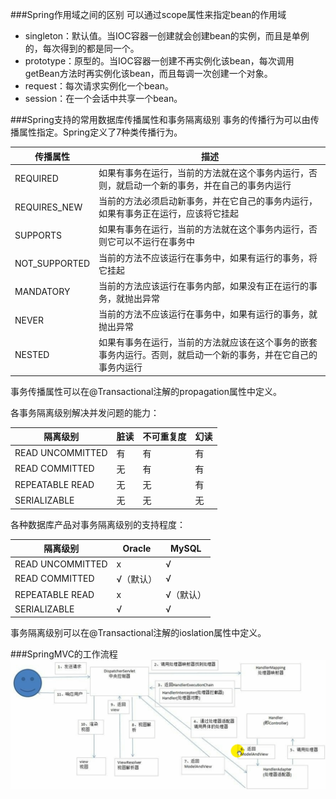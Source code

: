 ###Spring作用域之间的区别
可以通过scope属性来指定bean的作用域
- singleton：默认值。当IOC容器一创建就会创建bean的实例，而且是单例的，每次得到的都是同一个。
- prototype：原型的。当IOC容器一创建不再实例化该bean，每次调用getBean方法时再实例化该bean，而且每调一次创建一个对象。
- request：每次请求实例化一个bean。
- session：在一个会话中共享一个bean。

###Spring支持的常用数据库传播属性和事务隔离级别
事务的传播行为可以由传播属性指定。Spring定义了7种类传播行为。
 
|  传播属性   | 描述  |
|  ----  | ----  |
| REQUIRED  | 如果有事务在运行，当前的方法就在这个事务内运行，否则，就启动一个新的事务，并在自己的事务内运行 |
| REQUIRES_NEW  | 当前的方法必须启动新事务，并在它自己的事务内运行，如果有事务正在运行，应该将它挂起 |
| SUPPORTS | 如果有事务在运行，当前的方法就在这个事务内运行，否则它可以不运行在事务中
| NOT_SUPPORTED | 当前的方法不应该运行在事务中，如果有运行的事务，将它挂起
| MANDATORY | 当前的方法应该运行在事务内部，如果没有正在运行的事务，就抛出异常
| NEVER | 当前的方法不应该运行在事务中，如果有运行的事务，就抛出异常
| NESTED | 如果有事务在运行，当前的方法就应该在这个事务的嵌套事务内运行。否则，就启动一个新的事务，并在它自己的事务内运行
事务传播属性可以在@Transactional注解的propagation属性中定义。

各事务隔离级别解决并发问题的能力：

|  隔离级别   | 脏读  | 不可重复度 | 幻读 |
|  ----  | ----  | ---- | ---- |
| READ UNCOMMITTED  | 有 | 有 | 有 |
| READ COMMITTED  | 无 | 有 | 有 |
| REPEATABLE READ | 无 | 无 | 有 |
| SERIALIZABLE | 无 | 无 | 无 |

各种数据库产品对事务隔离级别的支持程度：

|  隔离级别   | Oracle  | MySQL |
|  ----  | ----  | ---- |
| READ UNCOMMITTED  | x | √ |
| READ COMMITTED  | √（默认） | √ | 
| REPEATABLE READ | x | √（默认） | 
| SERIALIZABLE | √ | √ | 
事务隔离级别可以在@Transactional注解的ioslation属性中定义。

###SpringMVC的工作流程
![](assets/SpringMVC的工作流程.png)


